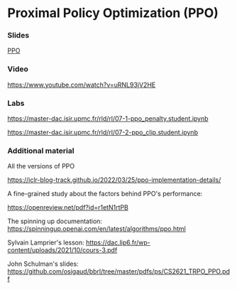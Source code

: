 # Proximal Policy Optimization (PPO)

### Slides

[PPO](https://master-dac.isir.upmc.fr/slides_bank/ppo.pdf)

### Video

https://www.youtube.com/watch?v=uRNL93jV2HE

### Labs

https://master-dac.isir.upmc.fr/rld/rl/07-1-ppo_penalty.student.ipynb

https://master-dac.isir.upmc.fr/rld/rl/07-2-ppo_clip.student.ipynb

### Additional material

All the versions of PPO

https://iclr-blog-track.github.io/2022/03/25/ppo-implementation-details/

A fine-grained study about the factors behind PPO's performance:

https://openreview.net/pdf?id=r1etN1rtPB

The spinning up documentation:
https://spinningup.openai.com/en/latest/algorithms/ppo.html

Sylvain Lamprier's lesson:
https://dac.lip6.fr/wp-content/uploads/2021/10/cours-3.pdf

John Schulman's slides:
https://github.com/osigaud/bbrl/tree/master/pdfs/ps/CS2621_TRPO_PPO.pdf
